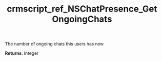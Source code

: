﻿---
title: crmscript_ref_NSChatPresence_GetOngoingChats
description: Integer NSChatPresence.GetOngoingChats()
intellisense: NSChatPresence.GetOngoingChats
keywords: NSChatPresence, GetOngoingChats
so.topic: reference
---

The number of ongoing chats this users has now

**Returns:** Integer



